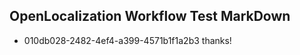 ## OpenLocalization Workflow Test MarkDown
* 010db028-2482-4ef4-a399-4571b1f1a2b3 
thanks!<!--HONumber=Mar16_HO2-->
